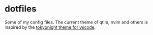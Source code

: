# dotfiles
Some of my config files. The current theme of qtile, nvim and others is inspired by the [tokyonight theme for vscode](https://github.com/enkia/tokyo-night-vscode-theme).

